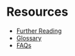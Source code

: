 # Resources

* [Further Reading](resources/further-reading.md)
* [Glossary](resources/glossary.md)
* [FAQs](resources/faqs.md)
